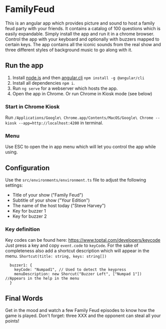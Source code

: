 # FamilyFeud
This is an angular app which provides picture and sound to host a family feud party with your friends.
It contains a catalog of 100 questions which is easily expandable. Simply install the app and run it in a chrome browser.
Control the app with your keyboard and optionally with buzzers mapped to certain keys. 
The app contains all the iconic sounds from the real show and three different styles of background music to go along with it.

## Run the app
1. Install [node.js](https://nodejs.org/en/) and then [angular.cli](https://angular.io/cli) `npm install -g @angular/cli`
2. Install all dependencies `npm i`.
3. Run `ng serve` for a webserver which hosts the app.
4. Open the app in Chrome. Or run Chrome in Kiosk mode (see below)

### Start in Chrome Kiosk
Run `/Applications/Google\ Chrome.app/Contents/MacOS/Google\ Chrome --kiosk --app=http://localhost:4200` in terminal.

### Menu
Use ESC to open the in app menu which will let you control the app while using.

## Configuration
Use the `src/environments/environment.ts` file to adjust the following settings:
* Title of your show ("Family Feud")
* Subtitle of your show ("Your Edition")
* The name of the host today ("Steve Harvey")
* Key for buzzer 1
* Key for buzzer 2

### Key definition
Key codes can be found here:
https://www.toptal.com/developers/keycode 
Just press a key and copy `event.code` to `keyCode`.
For the sake of completeness also add a shortcut description which will appear in the menu.
`Shortcut(title: string, keys: string[])`

```
  buzzer1: {
    keyCode: "Numpad1", // Used to detect the keypress
    menuDescription: new Shorcut("Buzzer Left", ["Numpad 1"]) //Appears in the help in the menu
  }
```

## Final Words
Get in the mood and watch a few Family Feud episodes to know how the game is played.
Don't forget: three XXX and the opponent can steal all your points!
